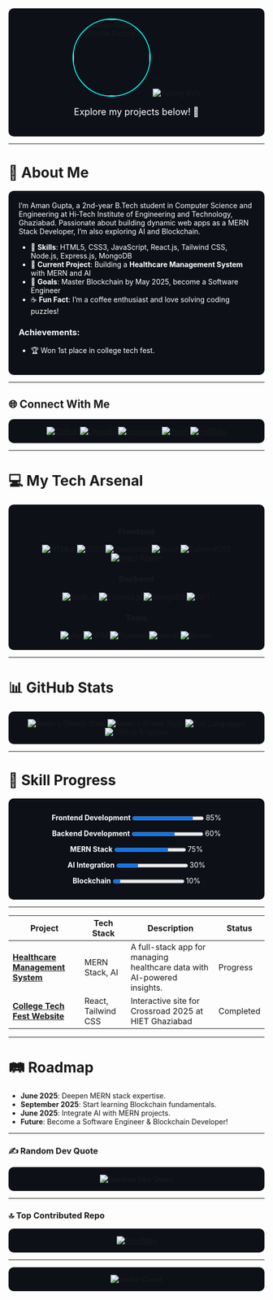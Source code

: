 <div align="center" style="background-color: #0D1117; padding: 20px; border-radius: 10px;">
  <img src="https://github.com/amangupta9454.png" alt="Aman Gupta's Profile Picture" width="150" style="border-radius: 50%; border: 2px solid #00FFFF;">
  <img src="https://readme-typing-svg.herokuapp.com?font=Orbitron&size=40&duration=4000&pause=500&color=00FFFF&center=true&vCenter=true&width=900&lines=Hey+There!+I’m+Aman+Gupta;Aspiring+MERN+Stack+Wizard;Crafting+Scalable+Web+Solutions" alt="Typing SVG" />
  <p style="color: #FFFFFF; font-size: 18px;">Explore my projects below! 🚀</p>
</div>

---

# 💫 About Me
<div style="background-color: #0D1117; padding: 20px; border-radius: 10px; color: #FFFFFF;">
I’m Aman Gupta, a 2nd-year B.Tech student in Computer Science and Engineering at Hi-Tech Institute of Engineering and Technology, Ghaziabad. Passionate about building dynamic web apps as a MERN Stack Developer, I’m also exploring AI and Blockchain.

- 🔧 **Skills**: HTML5, CSS3, JavaScript, React.js, Tailwind CSS, Node.js, Express.js, MongoDB
- 🏥 **Current Project**: Building a **Healthcare Management System** with MERN and AI
- 🎯 **Goals**: Master Blockchain by May 2025, become a Software Engineer
- ☕ **Fun Fact**: I’m a coffee enthusiast and love solving coding puzzles!

### Achievements:
- 🏆 Won 1st place in college tech fest.
</div>

---

## 🌐 Connect With Me
<div align="center" style="background-color: #0D1117; padding: 15px; border-radius: 10px;">
  <a href="https://github.com/amangupta9454"><img src="https://img.shields.io/badge/GitHub-181717?logo=github&logoColor=cyan" alt="GitHub"></a>
  <a href="https://linkedin.com/in/amangupta9454"><img src="https://img.shields.io/badge/LinkedIn-0077B5?logo=linkedin&logoColor=cyan" alt="LinkedIn"></a>
  <a href="https://instagram.com/gupta_aman_9161"><img src="https://img.shields.io/badge/Instagram-E4405F?logo=instagram&logoColor=cyan" alt="Instagram"></a>
  <a href="mailto:ag0567688@gmail.com"><img src="https://img.shields.io/badge/Email-D14836?logo=gmail&logoColor=cyan" alt="Email"></a>
  <a href="https://guptaaman.netlify.app/"><img src="https://img.shields.io/badge/Portfolio-FF6C37?logo=web&logoColor=cyan" alt="Portfolio"></a>
</div>

---

# 💻 My Tech Arsenal
<div align="center" style="background-color: #0D1117; padding: 20px; border-radius: 10px;">
  <h3>Frontend</h3>
  <img src="https://img.shields.io/badge/HTML5-E34F26?logo=html5&logoColor=white" alt="HTML5">
  <img src="https://img.shields.io/badge/CSS3-1572B6?logo=css3&logoColor=white" alt="CSS3">
  <img src="https://img.shields.io/badge/JavaScript-F7DF1E?logo=javascript&logoColor=black" alt="JavaScript">
  <img src="https://img.shields.io/badge/React-61DAFB?logo=react&logoColor=black" alt="React">
  <img src="https://img.shields.io/badge/Tailwind_CSS-38B2AC?logo=tailwind-css&logoColor=white" alt="TailwindCSS">
  <img src="https://img.shields.io/badge/React_Router-CA4245?logo=react-router&logoColor=white" alt="React Router">

  <h3>Backend</h3>
  <img src="https://img.shields.io/badge/Node.js-6DA55F?logo=node.js&logoColor=white" alt="NodeJS">
  <img src="https://img.shields.io/badge/Express.js-404D59?logo=express&logoColor=white" alt="Express.js">
  <img src="https://img.shields.io/badge/MongoDB-4EA94B?logo=mongodb&logoColor=white" alt="MongoDB">
  <img src="https://img.shields.io/badge/JWT-000000?logo=JSON%20web%20tokens&logoColor=white" alt="JWT">

  <h3>Tools</h3>
  <img src="https://img.shields.io/badge/Vite-646CFF?logo=vite&logoColor=white" alt="Vite">
  <img src="https://img.shields.io/badge/NPM-CB3837?logo=npm&logoColor=white" alt="NPM">
  <img src="https://img.shields.io/badge/Postman-FF6C37?logo=postman&logoColor=white" alt="Postman">
  <img src="https://img.shields.io/badge/Vercel-000000?logo=vercel&logoColor=white" alt="Vercel">
  <img src="https://img.shields.io/badge/Render-46E3B7?logo=render&logoColor=white" alt="Render">
</div>

---

# 📊 GitHub Stats
<div align="center" style="background-color: #0D1117; padding: 15px; border-radius: 10px;">
  <img src="https://github-readme-stats.vercel.app/api?username=amangupta9454&show_icons=true&theme=dracula&hide_border=true&bg_color=0D1117" alt="Aman's GitHub Stats" />
  <img src="https://github-readme-streak-stats.herokuapp.com/?user=amangupta9454&theme=dracula&hide_border=true&background=0D1117" alt="Aman's Streak Stats" />
  <img src="https://github-readme-stats.vercel.app/api/top-langs/?username=amangupta9454&layout=compact&theme=dracula&hide_border=true&bg_color=0D1117" alt="Top Languages" />
  <img src="https://github-profile-trophy.vercel.app/?username=amangupta9454&theme=dracula&no-frame=true&margin-w=10" alt="GitHub Trophies" />
</div>

---

# 🚀 Skill Progress
<div align="center" style="background-color: #0D1117; padding: 15px; border-radius: 10px; color: #FFFFFF;">
  <p><b>Frontend Development</b> <progress value="85" max="100"></progress> 85%</p>
  <p><b>Backend Development</b> <progress value="60" max="100"></progress> 60%</p>
  <p><b>MERN Stack</b> <progress value="75" max="100"></progress> 75%</p>
  <p><b>AI Integration</b> <progress value="30" max="100"></progress> 30%</p>
  <p><b>Blockchain</b> <progress value="10" max="100"></progress> 10%</p>
</div>

---
| Project | Tech Stack | Description | Status |
|---------|------------|-------------|--------|
| [**Healthcare Management System**](https://github.com/amangupta9454/healthcare-management-system) | MERN Stack, AI | A full-stack app for managing healthcare data with AI-powered insights. |Progress ||
| [**College Tech Fest Website**](https://github.com/amangupta9454/college-tech-fest) | React, Tailwind CSS | Interactive site for Crossroad 2025 at HIET Ghaziabad |Completed ||

---

# 🛤️ Roadmap
- **June 2025**: Deepen MERN stack expertise.
- **September 2025**: Start learning Blockchain fundamentals.
- **June 2025**: Integrate AI with MERN projects.
- **Future**: Become a Software Engineer & Blockchain Developer!

---

### ✍️ Random Dev Quote
<div align="center" style="background-color: #0D1117; padding: 15px; border-radius: 10px;">
  <img src="https://quotes-github-readme.vercel.app/api?type=horizontal&theme=radical" alt="Random Dev Quote" />
</div>

---

### 🔝 Top Contributed Repo
<div align="center" style="background-color: #0D1117; padding: 15px; border-radius: 10px;">
  <a href="https://github.com/amangupta9454/healthcare-management-system">
    <img src="https://github-readme-stats.vercel.app/api/pin/?username=amangupta9454&repo=healthcare-management-system&theme=radical&hide_border=true&bg_color=0D1117" alt="Top Repo" />
  </a>
</div>

---

<div align="center" style="background-color: #0D1117; padding: 15px; border-radius: 10px;">
  <img src="https://visitor-badge.laobi.icu/badge?page_id=amangupta9454.amangupta9454&left_color=gray&right_color=cyan" alt="Visitor Count" />
</div>

<!-- Enhanced with love by Aman Gupta & Grok 3 -->
